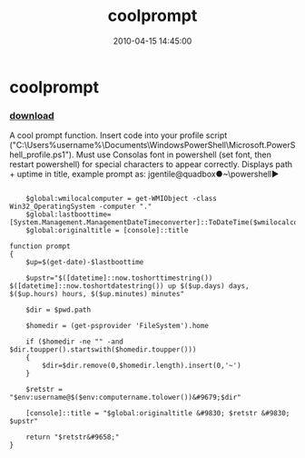 ﻿---
pid:            1788
poster:         James Gentile
title:          coolprompt
date:           2010-04-15 14:45:00
format:         posh
parent:         0
parent:         0

---

# coolprompt

### [download](1788.ps1)

A cool prompt function.  Insert code into your profile script ("C:\Users\%username%\Documents\WindowsPowerShell\Microsoft.PowerShell_profile.ps1").  Must use Consolas font in powershell (set font, then restart powershell) for special characters to appear correctly.  Displays path + uptime in title, example prompt as: jgentile@quadbox&#9679;~\powershell&#9658; 

```posh

	$global:wmilocalcomputer = get-WMIObject -class Win32_OperatingSystem -computer "."
	$global:lastboottime=[System.Management.ManagementDateTimeconverter]::ToDateTime($wmilocalcomputer.lastbootuptime)
	$global:originaltitle = [console]::title

function prompt 
{
	$up=$(get-date)-$lastboottime

	$upstr="$([datetime]::now.toshorttimestring()) $([datetime]::now.toshortdatestring()) up $($up.days) days, $($up.hours) hours, $($up.minutes) minutes"

	$dir = $pwd.path

	$homedir = (get-psprovider 'FileSystem').home

	if ($homedir -ne "" -and $dir.toupper().startswith($homedir.toupper()))
	{
		$dir=$dir.remove(0,$homedir.length).insert(0,'~')
	}
	
	$retstr = "$env:username@$($env:computername.tolower())&#9679;$dir" 

	[console]::title = "$global:originaltitle &#9830; $retstr &#9830; $upstr" 

	return "$retstr&#9658;"
}
```
